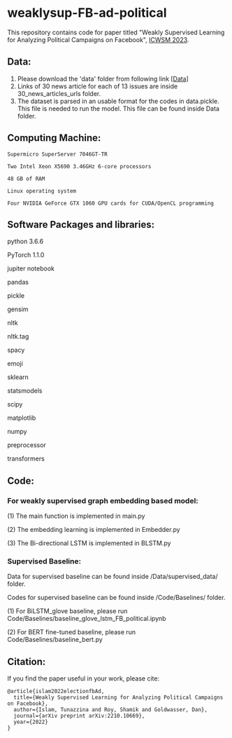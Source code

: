 # weaklysup-FB-ad-political

This repository contains code for paper titled "Weakly Supervised Learning for Analyzing Political Campaigns on Facebook", [ICWSM 2023](https://www.icwsm.org/2023/index.html/).

## Data:

1. Please download the 'data' folder from following link [[Data]](https://purdue0-my.sharepoint.com/:f:/g/personal/islam32_purdue_edu/EucIYozPEmROobhqkqBjfMQBcq4jtSovyT0egHwfB2eOVA?e=4Cp7Bb)
2. Links of 30 news article for each of 13 issues are inside 30_news_articles_urls folder.
3. The dataset is parsed in an usable format for the codes in data.pickle. This file is needed to run the model. This file can be found inside Data folder.



## Computing Machine:

```
Supermicro SuperServer 7046GT-TR

Two Intel Xeon X5690 3.46GHz 6-core processors

48 GB of RAM

Linux operating system

Four NVIDIA GeForce GTX 1060 GPU cards for CUDA/OpenCL programming

```

## Software Packages and libraries:

python 3.6.6

PyTorch 1.1.0

jupiter notebook

pandas

pickle

gensim

nltk

nltk.tag

spacy

emoji

sklearn

statsmodels

scipy

matplotlib

numpy

preprocessor

transformers

## Code: 

### For weakly supervised graph embedding based model:

(1) The main function is implemented in main.py

(2) The embedding learning is implemented in Embedder.py

(3) The Bi-directional LSTM is implemented in BLSTM.py


### Supervised Baseline:

Data for supervised baseline can be found inside /Data/supervised_data/ folder. 

Codes for supervised baseline can be found inside /Code/Baselines/ folder.

(1) For BiLSTM_glove baseline, please run Code/Baselines/baseline_glove_lstm_FB_political.ipynb

(2) For BERT fine-tuned baseline, please run Code/Baselines/baseline_bert.py

## Citation:

If you find the paper useful in your work, please cite:

```
@article{islam2022electionfbAd,
  title={Weakly Supervised Learning for Analyzing Political Campaigns on Facebook},
  author={Islam, Tunazzina and Roy, Shamik and Goldwasser, Dan},
  journal={arXiv preprint arXiv:2210.10669},
  year={2022}
}

```
